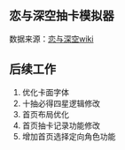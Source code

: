 ## 恋与深空抽卡模拟器
数据来源：[恋与深空wiki](https://wiki.biligame.com/lysk/%E9%A6%96%E9%A1%B5)

## 后续工作
1. 优化卡面字体
2. 十抽必得四星逻辑修改
3. 首页布局优化
4. 首页抽卡记录功能修改
5. 增加首页选择定向角色功能
